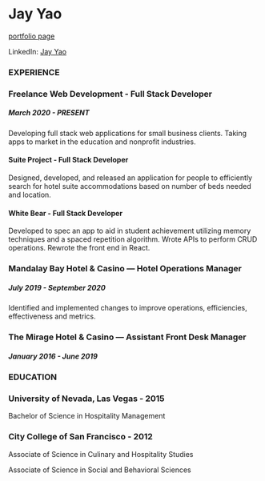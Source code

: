 # Jay Yao

[portfolio page](http://jayyao.surge.sh "portfolio page")

LinkedIn: [Jay Yao](https://www.linkedin.com/in/j-yao/)

### EXPERIENCE

### Freelance Web Development - Full Stack Developer
##### March 2020 - PRESENT
Developing full stack web applications for small business clients. Taking apps to market in the education and nonprofit industries.

#### Suite Project - Full Stack Developer
Designed, developed, and released an application for people to efficiently search for hotel suite accommodations based on number of beds needed and location.

#### White Bear - Full Stack Developer
Developed to spec an app to aid in student achievement utilizing memory techniques and a spaced repetition algorithm. Wrote APIs to perform CRUD operations. Rewrote the front end in React.

### Mandalay Bay Hotel & Casino — Hotel Operations Manager
##### July 2019 - September 2020
Identified and implemented changes to improve operations, efficiencies, effectiveness and metrics.

### The Mirage Hotel & Casino — Assistant Front Desk Manager
##### January 2016 - June 2019


### EDUCATION
### University of Nevada, Las Vegas - 2015
Bachelor of Science in Hospitality Management

### City College of San Francisco - 2012
Associate of Science in Culinary and Hospitality Studies

Associate of Science in Social and Behavioral Sciences




<!--
**jysfc/jysfc** is a ✨ _special_ ✨ repository because its `README.md` (this file) appears on your GitHub profile.

Here are some ideas to get you started:

- 🔭 I’m currently working on ...
- 🌱 I’m currently learning ...
- 👯 I’m looking to collaborate on ...
- 🤔 I’m looking for help with ...
- 💬 Ask me about ...
- 📫 How to reach me: ...
- 😄 Pronouns: ...
- ⚡ Fun fact: ...
-->
